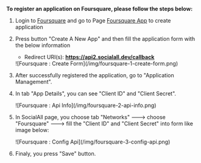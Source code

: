__To register an application on Foursquare, please follow the steps below:__

1. Login to [Foursquare](https://developer.foursquare.com/) and go to Page [Foursquare App](https://foursquare.com/developers/register) to create application
2. Press button "Create A New App" and then fill the application form with the below information
    * Redirect URI(s): __https://api2.socialall.dev/callback__
    
    <div class="soclall-br"></div>
    ![Foursquare : Create Form](/img/foursquare-1-create-form.png)
    <div class="soclall-br"></div>
    
3. After successfully registered the application, go to "Application Management".
4. In tab "App Details", you can see "Client ID" and "Client Secret".
    <div class="soclall-br"></div>
    ![Foursquare : Api Info](/img/foursquare-2-api-info.png)
    <div class="soclall-br"></div>
5. In SocialAll page, you choose tab "Networks" ---> choose "Foursquare" ---> fill the "Client ID" and "Client Secret" into form like image below:
    <div class="soclall-br"></div>
    ![Foursquare : Config Api](/img/foursquare-3-config-api.png)
    <div class="soclall-br"></div>
6. Finaly, you press "Save" button.